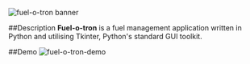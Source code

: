 ![fuel-o-tron banner](https://cloud.githubusercontent.com/assets/17185335/17826798/0e48be88-667d-11e6-98b8-c01c86acb74b.png)

##Description
**Fuel-o-tron** is a fuel management application written in Python and utilising Tkinter, Python's standard GUI toolkit. 

##Demo
![fuel-o-tron-demo](https://cloud.githubusercontent.com/assets/17185335/17826845/91b2d95c-667d-11e6-8bbe-2ed64402dff1.gif)

